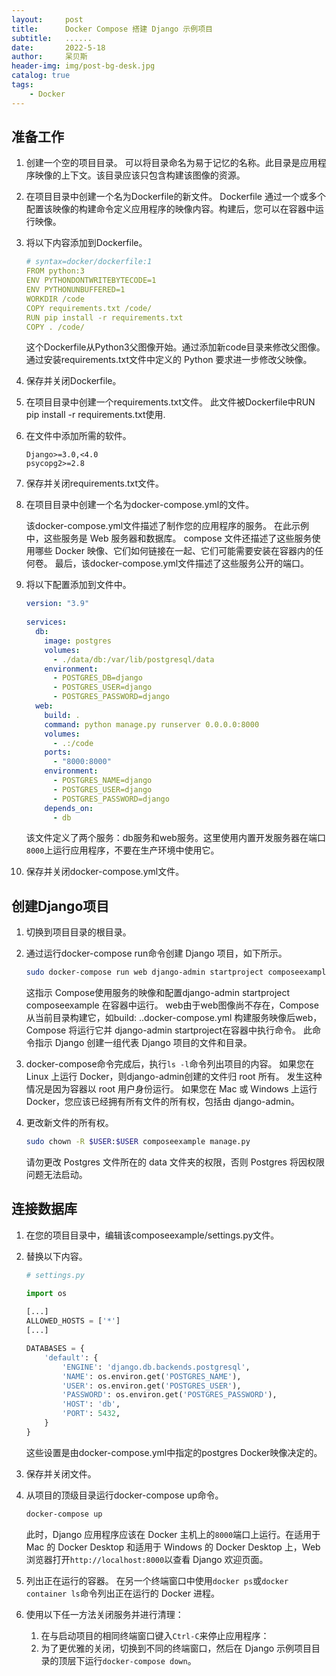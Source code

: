 ```yaml
---
layout:     post
title:      Docker Compose 搭建 Django 示例项目
subtitle:   ......
date:       2022-5-18
author:     呆贝斯
header-img: img/post-bg-desk.jpg
catalog: true
tags:
    - Docker
---
```

## 准备工作

1. 创建一个空的项目目录。
    可以将目录命名为易于记忆的名称。此目录是应用程序映像的上下文。该目录应该只包含构建该图像的资源。
2. 在项目目录中创建一个名为Dockerfile的新文件。
    Dockerfile 通过一个或多个配置该映像的构建命令定义应用程序的映像内容。构建后，您可以在容器中运行映像。
3. 将以下内容添加到Dockerfile。

    ```yaml
    # syntax=docker/dockerfile:1
    FROM python:3
    ENV PYTHONDONTWRITEBYTECODE=1
    ENV PYTHONUNBUFFERED=1
    WORKDIR /code
    COPY requirements.txt /code/
    RUN pip install -r requirements.txt
    COPY . /code/
    ```

    这个Dockerfile从Python3父图像开始。通过添加新code目录来修改父图像。通过安装requirements.txt文件中定义的 Python 要求进一步修改父映像。
4. 保存并关闭Dockerfile。
5. 在项目目录中创建一个requirements.txt文件。
    此文件被Dockerfile中RUN pip install -r requirements.txt使用.
6. 在文件中添加所需的软件。

    ```text
    Django>=3.0,<4.0
    psycopg2>=2.8
    ```

7. 保存并关闭requirements.txt文件。
8. 在项目目录中创建一个名为docker-compose.yml的文件。

    该docker-compose.yml文件描述了制作您的应用程序的服务。
    在此示例中，这些服务是 Web 服务器和数据库。
    compose 文件还描述了这些服务使用哪些 Docker 映像、它们如何链接在一起、它们可能需要安装在容器内的任何卷。
    最后，该docker-compose.yml文件描述了这些服务公开的端口。
9. 将以下配置添加到文件中。

    ```yaml
    version: "3.9"
       
    services:
      db:
        image: postgres
        volumes:
          - ./data/db:/var/lib/postgresql/data
        environment:
          - POSTGRES_DB=django
          - POSTGRES_USER=django
          - POSTGRES_PASSWORD=django
      web:
        build: .
        command: python manage.py runserver 0.0.0.0:8000
        volumes:
          - .:/code
        ports:
          - "8000:8000"
        environment:
          - POSTGRES_NAME=django
          - POSTGRES_USER=django
          - POSTGRES_PASSWORD=django
        depends_on:
          - db
    ```

    该文件定义了两个服务：db服务和web服务。这里使用内置开发服务器在端口`8000`上运行应用程序，不要在生产环境中使用它。
10. 保存并关闭docker-compose.yml文件。

## 创建Django项目

1. 切换到项目目录的根目录。
2. 通过运行docker-compose run命令创建 Django 项目，如下所示。

    ```bash
    sudo docker-compose run web django-admin startproject composeexample .
    ```

    这指示 Compose使用服务的映像和配置django-admin startproject composeexample 在容器中运行。
    web由于web图像尚不存在，Compose 从当前目录构建它，如build: ..docker-compose.yml
    构建服务映像后web，Compose 将运行它并 django-admin startproject在容器中执行命令。
    此命令指示 Django 创建一组代表 Django 项目的文件和目录。
3. docker-compose命令完成后，执行`ls -l`命令列出项目的内容。
    如果您在 Linux 上运行 Docker，则django-admin创建的文件归 root 所有。
    发生这种情况是因为容器以 root 用户身份运行。
    如果您在 Mac 或 Windows 上运行 Docker，您应该已经拥有所有文件的所有权，包括由 django-admin。
4. 更改新文件的所有权。

    ```bash
    sudo chown -R $USER:$USER composeexample manage.py
    ```

    请勿更改 Postgres 文件所在的 data 文件夹的权限，否则 Postgres 将因权限问题无法启动。

## 连接数据库

1. 在您的项目目录中，编辑该composeexample/settings.py文件。
2. 替换以下内容。

    ```python
    # settings.py
    
    import os
       
    [...]
    ALLOWED_HOSTS = ['*']
    [...]
    
    DATABASES = {
        'default': {
            'ENGINE': 'django.db.backends.postgresql',
            'NAME': os.environ.get('POSTGRES_NAME'),
            'USER': os.environ.get('POSTGRES_USER'),
            'PASSWORD': os.environ.get('POSTGRES_PASSWORD'),
            'HOST': 'db',
            'PORT': 5432,
        }
    }
    ```

    这些设置是由docker-compose.yml中指定的postgres Docker映像决定的。
3. 保存并关闭文件。
4. 从项目的顶级目录运行docker-compose up命令。

    ```bash
    docker-compose up
    ```

    此时，Django 应用程序应该在 Docker 主机上的`8000`端口上运行。在适用于 Mac 的 Docker Desktop 和适用于 Windows 的 Docker Desktop 上，Web 浏览器打开`http://localhost:8000`以查看 Django 欢迎页面。
5. 列出正在运行的容器。
    在另一个终端窗口中使用`docker ps`或`docker container ls`命令列出正在运行的 Docker 进程。
6. 使用以下任一方法关闭服务并进行清理：
    1. 在与启动项目的相同终端窗口键入`Ctrl-C`来停止应用程序：
    2. 为了更优雅的关闭，切换到不同的终端窗口，然后在 Django 示例项目目录的顶层下运行`docker-compose down`。
